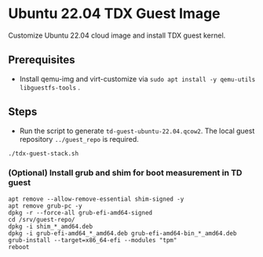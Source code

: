 # Ubuntu 22.04 TDX Guest Image

Customize Ubuntu 22.04 cloud image and install TDX guest kernel.

## Prerequisites

- Install qemu-img and virt-customize via `sudo apt install -y qemu-utils libguestfs-tools` .

## Steps

- Run the script to generate `td-guest-ubuntu-22.04.qcow2`. The local guest repository `../guest_repo` is required.

`./tdx-guest-stack.sh`

### (Optional) Install grub and shim for boot measurement in TD guest

```
apt remove --allow-remove-essential shim-signed -y
apt remove grub-pc -y
dpkg -r --force-all grub-efi-amd64-signed
cd /srv/guest-repo/
dpkg -i shim_*_amd64.deb
dpkg -i grub-efi-amd64_*_amd64.deb grub-efi-amd64-bin_*_amd64.deb
grub-install --target=x86_64-efi --modules "tpm"
reboot
```
